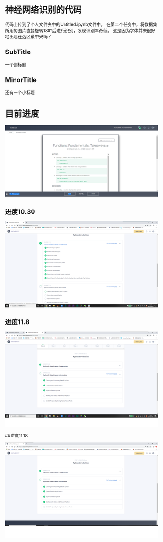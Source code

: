 # 神经网络识别的代码


代码上传到了个人文件夹中的Untitled.ipynb文件中。
在第二个任务中，将数据集所用的图片直接旋转180°后进行识别，发现识别率奇低。
这是因为字体并未很好地出现在选区最中央吗？

## SubTitle
一个副标题
## MinorTitle
还有一个小标题
# 目前进度


![进度](https://github.com/ophwsjtu18/ohw19f/blob/master/student/gyz/%E8%BF%9B%E5%BA%A610.23.png)
## 进度10.30


![进度](https://github.com/ophwsjtu18/ohw19f/blob/master/student/gyz/%E8%BF%9B%E5%BA%A610.30.png)
## 进度11.8


![进度](https://github.com/ophwsjtu18/ohw19f/blob/master/student/gyz/%E8%BF%9B%E5%BA%A611.8.png)

##进度11.18

![进度](https://github.com/ophwsjtu18/ohw19f/blob/master/student/gyz/%E8%BF%9B%E5%BA%A611.18.png)
